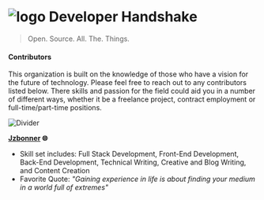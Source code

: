 # ![logo](https://github.com/Developer-Handshake/dev-handshake/blob/master/img-media/chip0.5x.png) Developer Handshake 
> Open. Source. All. The. Things. 




#### Contributors
This organization is built on the knowledge of those who have a vision for the future of technology. Please feel free to reach out to any contributors listed below. There skills and passion for the field could aid you in a number of different ways, whether it be a freelance project, contract employment or full-time/part-time positions. 

![Divider](https://github.com/Developer-Handshake/dev-handshake/blob/master/img-media/divider.jpg)

**[Jzbonner](https://github.com/Jzbonner) 🌐**
* Skill set includes: Full Stack Development, Front-End Development, Back-End Development, Technical Writing, Creative and Blog Writing, and Content Creation 
* Favorite Quote: _"Gaining experience in life is about finding your medium in a world full of extremes"_ 



